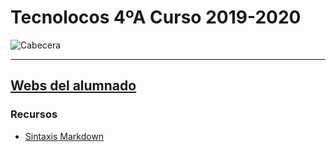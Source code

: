 # Tecnolocos 4ºA Curso 2019-2020

![Cabecera](https://github.com/angelmicelti/Tecnolocos4A1920/blob/master/wiki/IMG/logo.png)

---

## [Webs del alumnado](https://github.com/angelmicelti/Tecnolocos4A1920/wiki)

### Recursos
* [Sintaxis Markdown](https://markdown.es/sintaxis-markdown/)

